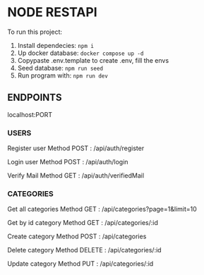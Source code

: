 # NODE RESTAPI

To run this project:

1. Install dependecies: `npm i`
2. Up docker database: `docker compose up -d`
3. Copypaste .env.template to create .env, fill the envs
4. Seed database: `npm run seed`
5. Run program with: `npm run dev`

## ENDPOINTS

localhost:PORT

### USERS

Register user
Method POST : /api/auth/register

Login user
Method POST : /api/auth/login

Verify Mail
Method GET : /api/auth/verifiedMail

### CATEGORIES

Get all categories
Method GET : /api/categories?page=1&limit=10

Get by id category
Method GET : /api/categories/:id

Create category
Method POST : /api/categories

Delete category
Method DELETE : /api/categories/:id

Update category
Method PUT : /api/categories/:id
